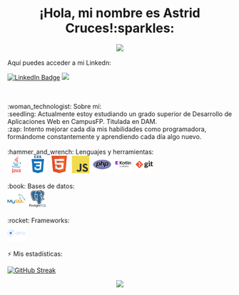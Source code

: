 <div id="header" align="center">
<h1>¡Hola, mi nombre es Astrid Cruces!:sparkles:</h1>
<img src="https://camo.githubusercontent.com/6607041227d81f650340ff070cc2843518acad359b57e5bb054a9fb7127aa041/68747470733a2f2f63646e2e6472696262626c652e636f6d2f75736572732f323634363432332f73637265656e73686f74732f353530373139362f636f6d70757465722e676966" width="300"/>
</div>

<div id="badges">
 <p>Aquí puedes acceder a mi Linkedn:<p>
 <a href="https://www.linkedin.com/in/astrid-carolina-cruces-huamaní/"><img src="https://img.shields.io/badge/LinkedIn-blue?style=for-the-badge&logo=linkedin&logoColor=white" alt="LinkedIn Badge"/></a>
<img width="30" src="https://media0.giphy.com/media/L0rJs48bZycDGtzbvg/giphy.gif?cid=6c09b952vhkolpuv4265sukqlw8m0bkytpf97g29vrdru7uh&rid=giphy.gif&ct=s"/>
<div>

  <a>
   <img src="https://komarev.com/ghpvc/?username=Astridcc01&style=flat-square&color=grey" alt=""/>
  <a/>
  
  <div>
   <br>
  :woman_technologist: Sobre mí:
  <br>
  :seedling: Actualmente estoy estudiando un grado superior de Desarrollo de Aplicaciones Web en CampusFP.
  Titulada en DAM.
  <br>
  :zap: Intento mejorar cada día mis habilidades como programadora, formándome constantemente y aprendiendo cada día algo nuevo.
  </div>
  <br>
   :hammer_and_wrench: Lenguajes y herramientas:
  <br>
   <img src="https://github.com/devicons/devicon/blob/master/icons/java/java-original-wordmark.svg" title="Java" alt="Java" width="40" height="40"/>&nbsp;
   <img src="https://github.com/devicons/devicon/blob/master/icons/css3/css3-plain-wordmark.svg"  title="CSS3" alt="CSS" width="40" height="40"/>&nbsp;
   <img src="https://github.com/devicons/devicon/blob/master/icons/html5/html5-original.svg" title="HTML5" alt="HTML" width="40" height="40"/>&nbsp;
   <img src="https://github.com/devicons/devicon/blob/master/icons/javascript/javascript-original.svg" title="JavaScript" alt="JavaScript" width="40" height="40"/>&nbsp;
   <img src="https://github.com/devicons/devicon/blob/master/icons/php/php-original.svg" title="PHP" alt="PHP" width="40" height="40"/>&nbsp;
   <img src="https://github.com/devicons/devicon/blob/master/icons/kotlin/kotlin-original-wordmark.svg" title="kotlin" alt="kotlin" width="40" height="40"/>&nbsp;
   <img src="https://github.com/devicons/devicon/blob/master/icons/git/git-original-wordmark.svg" title="Git" **alt="Git" width="40" height="40"/>
   <br>
   
   <br>
   :book: Bases de datos:
   <br>
   <img src="https://github.com/devicons/devicon/blob/master/icons/mysql/mysql-original-wordmark.svg" title="MySQL" alt="MySQL" width="40" height="40"/>&nbsp;
   <img src="https://github.com/devicons/devicon/blob/master/icons/postgresql/postgresql-original-wordmark.svg" title="postgresql" alt="postgresql" width="40" height="40"/>&nbsp;
   <br>
   
   <br>
   :rocket: Frameworks:
   <br>
   <img src="https://github.com/devicons/devicon/blob/master/icons/ionic/ionic-original-wordmark.svg" title="Ionic" alt="Ionic" width="40" height="40"/>&nbsp;
   <br>
   
   :zap: Mis estadísticas:
   
[![GitHub Streak](http://github-readme-streak-stats.herokuapp.com?user=Astridcc01&theme=dark&background=000000)](https://git.io/streak-stats)
 
   
   
<div id="header" align="center">
<img src="https://media4.giphy.com/media/duEbacpSGx8Pl8iWvx/giphy.gif?cid=6c09b9524m4sustu5u7q6bgy7axzsr0dcmkujo7s8juecwn4&rid=giphy.gif&ct=s" width="300"/>
</div>
